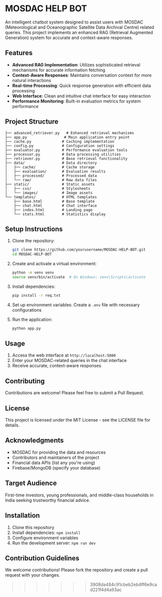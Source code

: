 # MOSDAC HELP BOT

An intelligent chatbot system designed to assist users with MOSDAC (Meteorological and Oceanographic Satellite Data Archival Centre) related queries. This project implements an enhanced RAG (Retrieval Augmented Generation) system for accurate and context-aware responses.

## Features

- **Advanced RAG Implementation**: Utilizes sophisticated retrieval mechanisms for accurate information fetching
- **Context-Aware Responses**: Maintains conversation context for more natural interactions
- **Real-time Processing**: Quick response generation with efficient data processing
- **Web Interface**: Clean and intuitive chat interface for easy interaction
- **Performance Monitoring**: Built-in evaluation metrics for system performance

## Project Structure

```
├── advanced_retriever.py   # Enhanced retrieval mechanisms
├── app.py                 # Main application entry point
├── cache.py              # Caching implementation
├── config.py             # Configuration settings
├── evaluator.py          # Performance evaluation tools
├── processor.py          # Data processing utilities
├── retriever.py          # Base retrieval functionality
├── data/                 # Data directory
│   ├── cache/            # Cache storage
│   ├── evaluation/       # Evaluation results
│   ├── processed/        # Processed data
│   └── raw/              # Raw data files
├── static/               # Static assets
│   ├── css/              # Stylesheets
│   └── images/           # Image assets
└── templates/            # HTML templates
    ├── base.html         # Base template
    ├── chat.html         # Chat interface
    ├── index.html        # Landing page
    └── stats.html        # Statistics display
```

## Setup Instructions

1. Clone the repository:
   ```bash
   git clone https://github.com/yourusername/MOSDAC-HELP-BOT.git
   cd MOSDAC-HELP-BOT
   ```

2. Create and activate a virtual environment:
   ```bash
   python -m venv venv
   source venv/bin/activate  # On Windows: venv\Scripts\activate
   ```

3. Install dependencies:
   ```bash
   pip install -r req.txt
   ```

4. Set up environment variables:
   Create a `.env` file with necessary configurations

5. Run the application:
   ```bash
   python app.py
   ```

## Usage

1. Access the web interface at `http://localhost:5000`
2. Enter your MOSDAC-related queries in the chat interface
3. Receive accurate, context-aware responses

## Contributing

Contributions are welcome! Please feel free to submit a Pull Request.

## License

This project is licensed under the MIT License - see the LICENSE file for details.

## Acknowledgments

- MOSDAC for providing the data and resources
- Contributors and maintainers of the project
- Financial data APIs (list any you're using)
- Firebase/MongoDB (specify your database)

## Target Audience
First-time investors, young professionals, and middle-class households in India seeking trustworthy financial advice.

## Installation
1. Clone this repository
2. Install dependencies: `npm install`
3. Configure environment variables
4. Run the development server: `npm run dev`

## Contribution Guidelines
We welcome contributions! Please fork the repository and create a pull request with your changes.
>>>>>>> 3908da484c91cbeb2eb4ff6e9cad221f4d4a93ac
